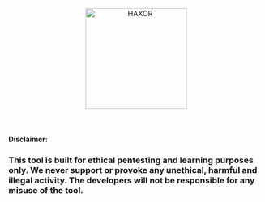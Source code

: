 <p align="center"> <a href="#"><img title="HAXOR" src="https://1.bp.blogspot.com/-ui9y_7kjZQQ/X65oQ5mMZ4I/AAAAAAAAADA/E7NzB1nhbpQn1J1mNGOX3Zx8WtJSrP5AwCLcBGAsYHQ/s320/20201113_170028.png" height="200" width="200"> </a> </p> <br> 

<h4>Disclaimer:</h4><h3> This tool is built for ethical pentesting and learning purposes only. We never support or provoke any unethical, harmful and illegal activity. The developers will not be responsible for any misuse of the tool.</h3></p>
